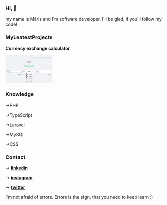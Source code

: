 ### Hi, 👋

my name is Māris and I'm software developer. I'll be glad, if you'll follow my code!

### MyLeatestProjects

**Currency exchange calculator**

[![image calc](https://github.com/mrusins/Currency_exchange/blob/master/public/img/redme_s.png)](https://github.com/mrusins/Currency_exchange)

### Knowledge

->PHP

->TypeScript

->Laravel

->MySQL

->CSS

### Contact


-> [**linkedin**](https://linkedin.com/in/maris-rusins/)

-> [**instagram**](https://instagram.com/mrusins/)

-> [**twitter**](https://twitter.com/mrusins)



I'm not afraid of errors. Errors is the sign, that you need to keep learn :)

